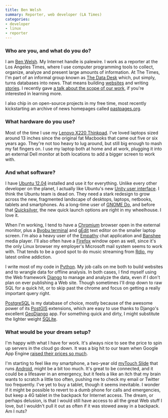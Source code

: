 ```yaml
---
title: Ben Welsh
summary: Reporter, web developer (LA Times)
categories:
- developer
- linux
- reporter
---
```


### Who are you, and what do you do?

I am [Ben Welsh](http://palewi.re/who-is-ben-welsh/ "About Ben."). My Internet handle is palewire. I work as a reporter at the Los Angeles Times, where I use computer programming tools to collect, organize, analyze and present large amounts of information. At The Times, I'm part of an informal group known as [The Data Desk](http://datadesk.latimes.com/ "The LA Times' Data Desk.") which, put simply, turns databases into news. That means building [websites](http://palewi.re/apps/ "Ben's websites.") and writing [stories](http://palewi.re/clips/ "Ben's LA Times articles."). I recently gave [a talk about the scope of our work](http://www.youtube.com/watch?v=S62J6SssxNE "A video of Ben's talk about The Data Desk."), if you're interested in learning more.

I also chip in on open-source projects in my free time, most recently kickstarting an archive of news homepages called [pastpages.org](http://www.pastpages.org/ "An archive of the homepage of news websites.").

### What hardware do you use?

Most of the time I use my [Lenovo X220 Thinkpad][thinkpad-x220]. I've loved laptops sized around 13 inches since the original fat Macbooks that came out five or six years ago. They're not too heavy to lug around, but still big enough to mash my fat fingers on. I use my laptop both at home and at work, plugging it into an external Dell monitor at both locations to add a bigger screen to work with.

### And what software?

I have [Ubuntu 12.04][ubuntu] installed and use it for everything. Unlike every other developer on the planet, I actually like Ubuntu's new [Unity user interface][unity.2]. I think the Ubuntu team is dead on. They need a stark redesign to grow across the new, fragmented landscape of desktops, laptops, netbooks, tablets and smartphones. As a long-time user of [GNOME Do][gnome-do], and before that [Quicksilver][], the new quick launch options are right in my wheelhouse. I love it.

When I'm working, I tend to have a [Chromium][] browser open in the external monitor, plus a [Byobu terminal][byobu] and [gEdit][] text editor on the smaller laptop screen. I'm also a heavy user of the [Empathy][] chat application and [Banshee][] media player. I'll also often have a [Firefox][] window open as well, since it's the only Linux browser my employer's Microsoft mail system seems to work with. That tends to be a good spot to do music streaming from [Rdio][], my latest online addiction.

I write most of my code in [Python][]. My job calls on me both to build websites and to wrangle data for offline analysis. In both cases, I find myself using the Web framework [Django][] to manage and analyze the data, even if I don't plan on ever publishing a Web site. Though sometimes I'll drop down to raw SQL for a quick hit, or to skip past the chrome and focus on getting a really important query right. 

[PostgreSQL][] is my database of choice, mostly because of the awesome power of its [PostGIS][] extensions, which are easy to use thanks to Django's excellent [GeoDjango][] app. For something quick and dirty, I might substitute the lighter weight [SQLite][].

### What would be your dream setup?

I'm happy with what I have for work. It's always nice to see the price to spin up servers in the cloud go down. It was a big hit to our team when Google App Engine [raised their prices so much](http://www.informationweek.com/news/cloud-computing/platform/231600672 "An article about Google raising their App Engine pricing."). 

I'm starting to feel like my smartphone, a two-year old [myTouch Slide][mytouch-3g-slide] that runs [Android][], might be a bit too much. It's great to be connected, and it could be a lifesaver in an emergency, but it feels a like an itch that my brain wants to scratch a little too often, pushing me to check my email or Twitter too frequently. I've yet to buy a tablet, though it seems inevitable. I wonder if it might be possible to revert to a dumb phone for calls and emergencies, but keep a 4G tablet in the backpack for Internet access. The dream, or perhaps delusion, is that I would still have access to all the great Web stuff I love, but I wouldn't pull it out as often if it was stowed away in a backpack. Am I nuts?

[mytouch-3g-slide]: https://en.wikipedia.org/wiki/T-Mobile_myTouch_3G_Slide "An Android smartphone."
[thinkpad-x220]: http://shop.lenovo.com/us/laptops/thinkpad/x-series/x220 "A 12.5 inch PC laptop."
[android]: https://developers.google.com/android/?csw=1 "A mobile phone platform."
[banshee]: http://banshee.fm/ "A music player for GNOME."
[byobu]: https://launchpad.net/byobu "A wrapper tool for screen or tmux."
[chromium]: http://www.chromium.org/ "Open-source builds of the Chrome web browser."
[django]: https://www.djangoproject.com/ "A Python-based web framework."
[empathy]: https://wiki.gnome.org/action/show/Apps/Empathy?action=show&redirect=Empathy "An instant messenger client for GNOME."
[firefox]: https://www.mozilla.org/en-US/firefox/new/ "A cross-platform open-source web browser."
[gedit]: https://wiki.gnome.org/Apps/Gedit "A text editor for GNOME."
[geodjango]: https://docs.djangoproject.com/en/1.10/ref/contrib/gis/ "A geographic-based Python web framework."
[gnome-do]: https://do.cooperteam.net/ "A data manipulator/launcher for GNOME."
[postgis]: http://www.postgis.org/ "A PostgreSQL add-on that adds geographic support."
[postgresql]: https://www.postgresql.org/ "A relational database server."
[python]: https://www.python.org/ "An interpreted scripting language."
[quicksilver]: https://qsapp.com/ "A data manipulator and launcher for the Mac."
[rdio]: http://www.rdio.com/home/en-us/ "A music streaming service."
[sqlite]: http://www.sqlite.org/ "A self-contained database engine."
[ubuntu]: https://www.ubuntu.com/ "A Unix distribution."
[unity.2]: http://unity.ubuntu.com/projects/unity/ "A desktop and notebook environment."
